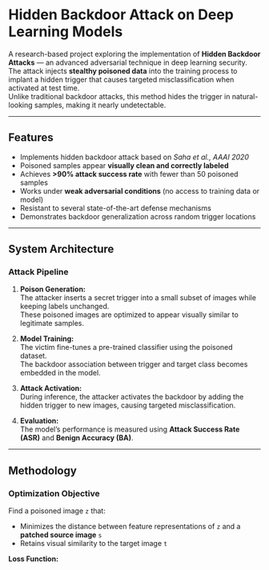 #  Hidden Backdoor Attack on Deep Learning Models

A research-based project exploring the implementation of **Hidden Backdoor Attacks** — an advanced adversarial technique in deep learning security.  
The attack injects **stealthy poisoned data** into the training process to implant a hidden trigger that causes targeted misclassification when activated at test time.  
Unlike traditional backdoor attacks, this method hides the trigger in natural-looking samples, making it nearly undetectable.

---

##  Features

- Implements hidden backdoor attack based on *Saha et al., AAAI 2020*  
- Poisoned samples appear **visually clean and correctly labeled**  
- Achieves **>90% attack success rate** with fewer than 50 poisoned samples  
- Works under **weak adversarial conditions** (no access to training data or model)  
- Resistant to several state-of-the-art defense mechanisms  
- Demonstrates backdoor generalization across random trigger locations  

---

##  System Architecture

### **Attack Pipeline**
1. **Poison Generation:**  
   The attacker inserts a secret trigger into a small subset of images while keeping labels unchanged.  
   These poisoned images are optimized to appear visually similar to legitimate samples.

2. **Model Training:**  
   The victim fine-tunes a pre-trained classifier using the poisoned dataset.  
   The backdoor association between trigger and target class becomes embedded in the model.

3. **Attack Activation:**  
   During inference, the attacker activates the backdoor by adding the hidden trigger to new images, causing targeted misclassification.

4. **Evaluation:**  
   The model’s performance is measured using **Attack Success Rate (ASR)** and **Benign Accuracy (BA)**.

---

##  Methodology

### **Optimization Objective**
Find a poisoned image `z` that:
- Minimizes the distance between feature representations of `z` and a **patched source image** `s`
- Retains visual similarity to the target image `t`

**Loss Function:**

